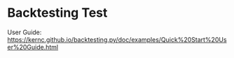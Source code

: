 # Backtesting Test 

User Guide: https://kernc.github.io/backtesting.py/doc/examples/Quick%20Start%20User%20Guide.html